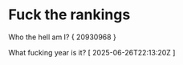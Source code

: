 # Fuck the rankings

Who the hell am I?
{ 20930968 }

What fucking year is it?
[ 2025-06-26T22:13:20Z ]

